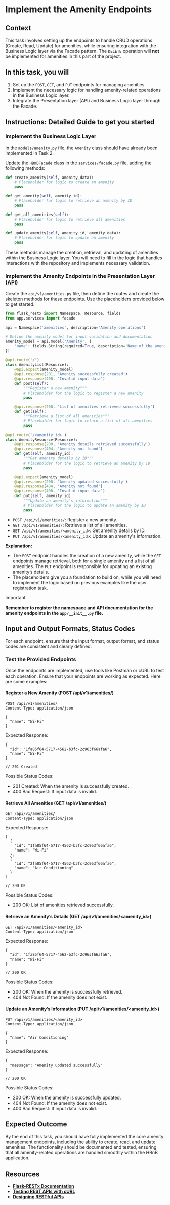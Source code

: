 # Implement the Amenity Endpoints

## Context

This task involves setting up the endpoints to handle CRUD operations (Create, Read, Update) for amenities, while ensuring integration with the Business Logic layer via the Facade pattern. The `DELETE` operation will **not** be implemented for amenities in this part of the project.

## In this task, you will

1. Set up the `POST`, `GET`, and `PUT` endpoints for managing amenities.
2. Implement the necessary logic for handling amenity-related operations in the Business Logic layer.
3. Integrate the Presentation layer (API) and Business Logic layer through the Facade.

## Instructions: Detailed Guide to get you started

### Implement the Business Logic Layer

In the `models/amenity.py` file, the `Amenity` class should have already been implemented in Task 2.

Update the `HBnBFacade` class in the `services/facade.py` file, adding the following methods:

```python
def create_amenity(self, amenity_data):
    # Placeholder for logic to create an amenity
    pass

def get_amenity(self, amenity_id):
    # Placeholder for logic to retrieve an amenity by ID
    pass

def get_all_amenities(self):
    # Placeholder for logic to retrieve all amenities
    pass

def update_amenity(self, amenity_id, amenity_data):
    # Placeholder for logic to update an amenity
    pass
```

These methods manage the creation, retrieval, and updating of amenities within the Business Logic layer. You will need to fill in the logic that handles interactions with the repository and implements necessary validation.

### Implement the Amenity Endpoints in the Presentation Layer (API)

Create the `api/v1/amenities.py` file, then define the routes and create the skeleton methods for these endpoints. Use the placeholders provided below to get started.

```python
from flask_restx import Namespace, Resource, fields
from app.services import facade

api = Namespace('amenities', description='Amenity operations')

# Define the amenity model for input validation and documentation
amenity_model = api.model('Amenity', {
    'name': fields.String(required=True, description='Name of the amenity')
})

@api.route('/')
class AmenityList(Resource):
    @api.expect(amenity_model)
    @api.response(201, 'Amenity successfully created')
    @api.response(400, 'Invalid input data')
    def post(self):
        """Register a new amenity"""
        # Placeholder for the logic to register a new amenity
        pass

    @api.response(200, 'List of amenities retrieved successfully')
    def get(self):
        """Retrieve a list of all amenities"""
        # Placeholder for logic to return a list of all amenities
        pass

@api.route('/<amenity_id>')
class AmenityResource(Resource):
    @api.response(200, 'Amenity details retrieved successfully')
    @api.response(404, 'Amenity not found')
    def get(self, amenity_id):
        """Get amenity details by ID"""
        # Placeholder for the logic to retrieve an amenity by ID
        pass

    @api.expect(amenity_model)
    @api.response(200, 'Amenity updated successfully')
    @api.response(404, 'Amenity not found')
    @api.response(400, 'Invalid input data')
    def put(self, amenity_id):
        """Update an amenity's information"""
        # Placeholder for the logic to update an amenity by ID
        pass
```

- `POST /api/v1/amenities/`: Register a new amenity.
- `GET /api/v1/amenities/`: Retrieve a list of all amenities.
- `GET /api/v1/amenities/<amenity_id>`: Get amenity details by ID.
- `PUT /api/v1/amenities/<amenity_id>`: Update an amenity's information.

**Explanation:**

- The `POST` endpoint handles the creation of a new amenity, while the `GET` endpoints manage retrieval, both for a single amenity and a list of all amenities. The `PUT` endpoint is responsible for updating an existing amenity’s details.
- The placeholders give you a foundation to build on, while you will need to implement the logic based on previous examples like the user registration task.

> [!IMPORTANT]
> **Remember to register the namespace and API documentation for the amenity endpoints in the `app/__init__.py` file.**

## Input and Output Formats, Status Codes

For each endpoint, ensure that the input format, output format, and status codes are consistent and clearly defined.

### Test the Provided Endpoints

Once the endpoints are implemented, use tools like Postman or cURL to test each operation.
Ensure that your endpoints are working as expected. Here are some examples:

#### Register a New Amenity (POST /api/v1/amenities/)

```http
POST /api/v1/amenities/
Content-Type: application/json

{
  "name": "Wi-Fi"
}
```

Expected Response:

```jsonc
{
  "id": "1fa85f64-5717-4562-b3fc-2c963f66afa6",
  "name": "Wi-Fi"
}

// 201 Created
```

Possible Status Codes:

- 201 Created: When the amenity is successfully created.
- 400 Bad Request: If input data is invalid.

#### Retrieve All Amenities (GET /api/v1/amenities/)

```http
GET /api/v1/amenities/
Content-Type: application/json
```

Expected Response:

```jsonc
[
  {
    "id": "1fa85f64-5717-4562-b3fc-2c963f66afa6",
    "name": "Wi-Fi"
  },
  {
    "id": "2fa85f64-5717-4562-b3fc-2c963f66afa6",
    "name": "Air Conditioning"
  }
]

// 200 OK
```

Possible Status Codes:

- 200 OK: List of amenities retrieved successfully.

#### Retrieve an Amenity’s Details (GET /api/v1/amenities/<amenity_id>)

```http
GET /api/v1/amenities/<amenity_id>
Content-Type: application/json
```

Expected Response:

```jsonc
{
  "id": "1fa85f64-5717-4562-b3fc-2c963f66afa6",
  "name": "Wi-Fi"
}

// 200 OK
```

Possible Status Codes:

- 200 OK: When the amenity is successfully retrieved.
- 404 Not Found: If the amenity does not exist.

#### Update an Amenity’s Information (PUT /api/v1/amenities/<amenity_id>)

```http
PUT /api/v1/amenities/<amenity_id>
Content-Type: application/json

{
  "name": "Air Conditioning"
}
```

Expected Response:

```jsonc
{
  "message": "Amenity updated successfully"
}

// 200 OK
```

Possible Status Codes:

- 200 OK: When the amenity is successfully updated.
- 404 Not Found: If the amenity does not exist.
- 400 Bad Request: If input data is invalid.

## Expected Outcome

By the end of this task, you should have fully implemented the core amenity management endpoints, including the ability to create, read, and update amenities. The functionality should be documented and tested, ensuring that all amenity-related operations are handled smoothly within the HBnB application.

## Resources

- [**Flask-RESTx Documentation**](https://flask-restx.readthedocs.io/)
- [**Testing REST APIs with cURL**](https://everything.curl.dev/)
- [**Designing RESTful APIs**](https://restfulapi.net/)
